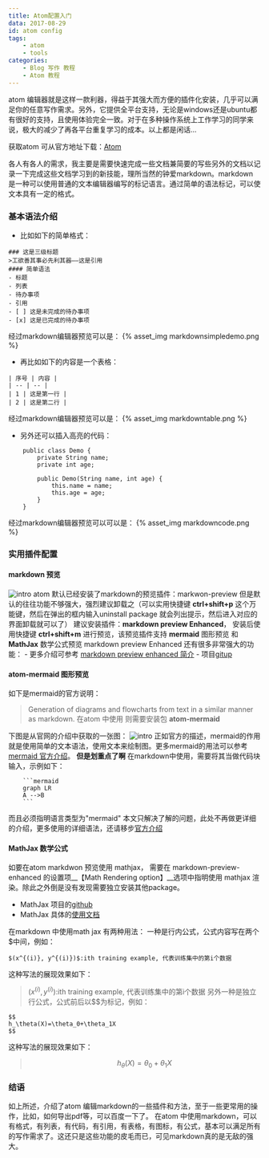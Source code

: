 ```yaml
---
title: Atom配置入门
data: 2017-08-29
id: atom config
tags:
    - atom
    - tools
categories:
    - Blog 写作 教程
    - Atom 教程
---
```

atom 编辑器就是这样一款利器，得益于其强大而方便的插件化安装，几乎可以满足你的任意写作需求。另外，它提供全平台支持，无论是windows还是ubuntu都有很好的支持，且使用体验完全一致。对于在多种操作系统上工作学习的同学来说，极大的减少了再各平台重复学习的成本。以上都是闲话...

获取atom 可从官方地址下载：[Atom](https://atom.io/)

各人有各人的需求，我主要是需要快速完成一些文档兼简要的写些另外的文档以记录一下完成这些文档学习到的新技能，理所当然的钟爱markdown。markdown 是一种可以使用普通的文本编辑器编写的标记语言。通过简单的语法标记，可以使文本具有一定的格式。
<!--more-->
### 基本语法介绍
- 比如如下的简单格式：

```
### 这是三级标题
>工欲善其事必先利其器——这是引用
#### 简单语法
- 标题
- 列表
- 待办事项
- 引用
- [ ] 这是未完成的待办事项
- [x] 这是已完成的待办事项
```
经过markdown编辑器预览可以是：
{% asset_img markdownsimpledemo.png %}

- 再比如如下的内容是一个表格：
```
| 序号 | 内容 |
| -- | -- |
| 1 | 这是第一行 |
| 2 | 这是第二行 |
```
经过markdown编辑器预览可以是：
{% asset_img markdowntable.png %}
- 另外还可以插入高亮的代码：
```
    public class Demo {
        private String name;
        private int age;

        public Demo(String name, int age) {
            this.name = name;
            this.age = age;
        }
    }
```
经过markdown编辑器预览可以可以是：
{% asset_img markdowncode.png %}

### 实用插件配置
#### __markdown 预览__
![intro](https://user-images.githubusercontent.com/1908863/28227953-eb6eefa4-68a1-11e7-8769-96ea83facf3b.png)
atom 默认已经安装了markdown的预览插件：markwon-preview 但是默认的往往功能不够强大，强烈建议卸载之（可以实用快捷键 __ctrl+shift+p__ 这个万能键，然后在弹出的框内输入uninstall package 就会列出提示，然后进入对应的界面卸载就可以了）
建议安装插件：__markdown preview Enhanced__， 安装后使用快捷键 __ctrl+shift+m__ 进行预览，该预览插件支持 __mermaid__ 图形预览 和 __MathJax__ 数学公式预览
markdown preview Enhanced 还有很多非常强大的功能：
    - 更多介绍可参考 [markdown preview enhanced 简介](https://shd101wyy.github.io/markdown-preview-enhanced/#/zh-cn/)
    - 项目[gitup](https://github.com/shd101wyy/markdown-preview-enhanced)
#### __atom-mermaid__ 图形预览
如下是mermaid的官方说明：
>Generation of diagrams and flowcharts from text in a similar manner as markdown.
在atom 中使用 则需要安装包 __atom-mermaid__

下图是从官网的介绍中获取的一张图：
![intro](http://y-takey.github.io/atom-mermaid-example.gif)
正如官方的描述，mermaid的作用就是使用简单的文本语法，使用文本来绘制图。更多mermaid的用法可以参考 [mermaid 官方介绍](https://mermaidjs.github.io/)。
__但是划重点了啊__ 在markdown中使用，需要将其当做代码块输入，示例如下：
```
    ```mermaid
    graph LR
    A -->B
    ```
```
而且必须指明语言类型为"mermaid"
本文只解决了解的问题，此处不再做更详细的介绍，更多使用的详细语法，还请移步[官方介绍](https://mermaidjs.github.io/)
#### __MathJax__ 数学公式
如要在atom markdwon 预览使用 mathjax， 需要在 markdown-preview-enhanced 的设置项__【Math  Rendering option】__选项中指明使用 mathjax 渲染。除此之外倒是没有发现需要独立安装其他package。
- MathJax 项目的[github](https://github.com/mathjax/MathJax)
- MathJax 具体的[使用文档](http://docs.mathjax.org/en/latest/start.html)

在markdown 中使用math jax 有两种用法：
一种是行内公式，公式内容写在两个$中间，例如：
```
$(x^{(i)}, y^{(i)})$:ith training example, 代表训练集中的第i个数据
```
这种写法的展现效果如下：
>$(x^{(i)}, y^{(i)})$:ith training example, 代表训练集中的第i个数据
另外一种是独立行公式，公式前后以$$为标记，例如：
```
$$
h_\theta(X)=\theta_0+\theta_1X
$$
```
这种写法的展现效果如下：
>$$
h_\theta(X)=\theta_0+\theta_1X
$$

### 结语
如上所述，介绍了atom 编辑markdown的一些插件和方法，至于一些更常用的操作，比如，如何导出pdf等，可以百度一下了。
在atom 中使用markdown，可以有格式，有列表，有代码，有引用，有表格，有图标，有公式，基本可以满足所有的写作需求了。这还只是这些功能的皮毛而已，可见markdown真的是无敌的强大。
